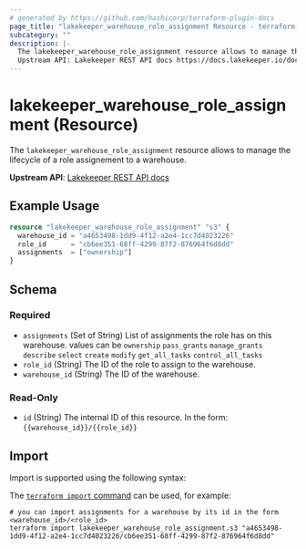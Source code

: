 ```yaml
---
# generated by https://github.com/hashicorp/terraform-plugin-docs
page_title: "lakekeeper_warehouse_role_assignment Resource - terraform-provider-lakekeeper"
subcategory: ""
description: |-
  The lakekeeper_warehouse_role_assignment resource allows to manage the lifecycle of a role assignement to a warehouse.
  Upstream API: Lakekeeper REST API docs https://docs.lakekeeper.io/docs/nightly/api/management/#tag/permissions/operation/update_warehouse_assignments
---
```


# lakekeeper_warehouse_role_assignment (Resource)

The `lakekeeper_warehouse_role_assignment` resource allows to manage the lifecycle of a role assignement to a warehouse.

**Upstream API**: [Lakekeeper REST API docs](https://docs.lakekeeper.io/docs/nightly/api/management/#tag/permissions/operation/update_warehouse_assignments)

## Example Usage

```terraform
resource "lakekeeper_warehouse_role_assignment" "s3" {
  warehouse_id = "a4653498-1dd9-4f12-a2e4-1cc7d4023226"
  role_id      = "cb6ee351-68ff-4299-87f2-876964f6d8dd"
  assignments  = ["ownership"]
}
```

<!-- schema generated by tfplugindocs -->
## Schema

### Required

- `assignments` (Set of String) List of assignments the role has on this warehouse. values can be `ownership` `pass_grants` `manage_grants` `describe` `select` `create` `modify` `get_all_tasks` `control_all_tasks`
- `role_id` (String) The ID of the role to assign to the warehouse.
- `warehouse_id` (String) The ID of the warehouse.

### Read-Only

- `id` (String) The internal ID of this resource. In the form: `{{warehouse_id}}/{{role_id}}`

## Import

Import is supported using the following syntax:

The [`terraform import` command](https://developer.hashicorp.com/terraform/cli/commands/import) can be used, for example:

```shell
# you can import assignments for a warehouse by its id in the form <warehouse_id>/<role_id>
terraform import lakekeeper_warehouse_role_assignment.s3 "a4653498-1dd9-4f12-a2e4-1cc7d4023226/cb6ee351-68ff-4299-87f2-876964f6d8dd"
```
